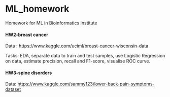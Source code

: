 # ML_homework
Homework for ML in Bioinformatics Institute

#### HW2-breast cancer 

Data : https://www.kaggle.com/uciml/breast-cancer-wisconsin-data

Tasks: EDA, separate data to train and test samples, use Logistic Regression on data, estimate precision, recall and F1-score, visualise ROC curve.

#### HW3-spine disorders

Data: https://www.kaggle.com/sammy123/lower-back-pain-symptoms-dataset
